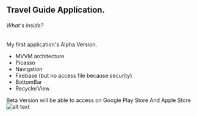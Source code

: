 ## Travel Guide Application.
###### What's inside?
My first application's Alpha Version.
- MVVM architecture
- Picasso
- Navigation
- Firebase (but no access file because security)
- BottomBar
- RecyclerView

Beta Version will be able to access on Google Play Store And Apple Store
![alt text](https://github.com/CihanEksiogluBloo/TuristUygulamasi/blob/main/örnek.jpg?raw=true)
